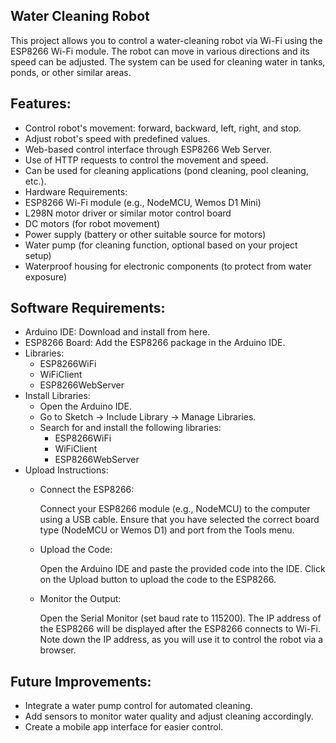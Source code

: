 ## Water Cleaning Robot



This project allows you to control a water-cleaning robot via Wi-Fi using the ESP8266 Wi-Fi module. The robot can move in various directions and its speed can be adjusted. The system can be used for cleaning water in tanks, ponds, or other similar areas.

## Features:
- Control robot's movement: forward, backward, left, right, and stop.
- Adjust robot's speed with predefined values.
- Web-based control interface through ESP8266 Web Server.
- Use of HTTP requests to control the movement and speed.
- Can be used for cleaning applications (pond cleaning, pool cleaning, etc.).
- Hardware Requirements:
- ESP8266 Wi-Fi module (e.g., NodeMCU, Wemos D1 Mini)
- L298N motor driver or similar motor control board
- DC motors (for robot movement)
- Power supply (battery or other suitable source for motors)
- Water pump (for cleaning function, optional based on your project setup)
- Waterproof housing for electronic components (to protect from water exposure)

## Software Requirements:
- Arduino IDE: Download and install from here.
- ESP8266 Board: Add the ESP8266 package in the Arduino IDE.
- Libraries:
  - ESP8266WiFi
  - WiFiClient
  - ESP8266WebServer
- Install Libraries:
  - Open the Arduino IDE.
  - Go to Sketch -> Include Library -> Manage Libraries.
  - Search for and install the following libraries:
    - ESP8266WiFi
    - WiFiClient
    - ESP8266WebServer
- Upload Instructions:
  - Connect the ESP8266:
  
    Connect your ESP8266 module (e.g., NodeMCU) to the computer using a USB cable.
    Ensure that you have selected the correct board type (NodeMCU or Wemos D1) and port from the Tools menu.
  - Upload the Code:
  
    Open the Arduino IDE and paste the provided code into the IDE.
    Click on the Upload button to upload the code to the ESP8266.
  - Monitor the Output:
    
    Open the Serial Monitor (set baud rate to 115200).
    The IP address of the ESP8266 will be displayed after the ESP8266 connects to Wi-Fi.
    Note down the IP address, as you will use it to control the robot via a browser.
## Future Improvements:
- Integrate a water pump control for automated cleaning.
- Add sensors to monitor water quality and adjust cleaning accordingly.
- Create a mobile app interface for easier control.

